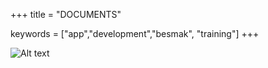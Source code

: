 +++
title = "DOCUMENTS"

keywords = ["app","development","besmak", "training"]
+++

![Alt text](/training-1.png "training")

